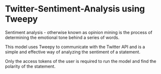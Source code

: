 # Twitter-Sentiment-Analysis using Tweepy

Sentiment analysis - otherwise known as opinion mining is the process of determining the emotional tone behind a series of words.

This model uses Tweepy to communicate with the Twitter API and is a simple and effective way of analyzing the sentiment of a statement.

Only the access tokens of the user is required to run the model and find the polarity of the statement. 

